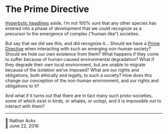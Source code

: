# The Prime Directive

[Hyperbolic headlines](http://www.sci-news.com/archaeology/macaques-thailand-stone-age-03944.html) aside, I’m not 100% sure that any other species has entered into a phase of development that we could recognize as a precursor to the emergence of complex (“human-like”) societies.

But say that we did see this, and did recognize it… Should we have a [Prime Directive](https://en.wikipedia.org/wiki/Prime_Directive) when interacting with such an emerging non-human society? Should we hide our own existence from them? What happens if they come to suffer because of human-caused environmental degradation? What if they degrade their own local environment, but are unable to migrate because of the isolation we’ve imposed? What are our rights and obligations, both ethically and legally, to such a society? How does this change our conception of the non-human environment, and our rights and obligations to it?

And what if it turns out that there are in fact many such proto-societies, some of which exist in birds, or whales, or octopi, and it is impossible *not* to interact with them?

- - - -

👤 Nathan Acks  
📅 June 22, 2016
